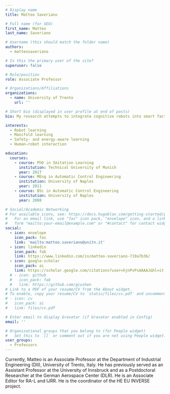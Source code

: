 ```yaml
---
# Display name
title: Matteo Saveriano

# Full name (for SEO)
first_name: Matteo
last_name: Saveriano

# Username (this should match the folder name)
authors:
  - matteosaveriano

# Is this the primary user of the site?
superuser: false

# Role/position
role: Associate Professor

# Organizations/Affiliations
organizations:
  - name: University of Trento
    url: ''

# Short bio (displayed in user profile at end of posts)
bio: My research attempts to integrate cognitive robots into smart factories and social environments through the embodiment of AI solutions, inspired by the human behavior, into robotic devices.

interests:
  - Robot learning
  - Manifold learning
  - Safety- and energy-aware learning
  - Human–robot interaction

education:
  courses:
    - course: PhD in Imitation Learning
      institution: Technical University of Munich
      year: 2017
    - course: MEng in Automatic Control Engineering
      institution: University of Naples
      year: 2011
    - course: BSc in Automatic Control Engineering
      institution: University of Naples
      year: 2008

# Social/Academic Networking
# For available icons, see: https://docs.hugoblox.com/getting-started/page-builder/#icons
#   For an email link, use "fas" icon pack, "envelope" icon, and a link in the
#   form "mailto:your-email@example.com" or "#contact" for contact widget.
social:
  - icon: envelope
    icon_pack: fas
    link: 'mailto:matteo.saveriano@unitn.it'
  - icon: linkedin
    icon_pack: fab
    link: https://www.linkedin.com/in/matteo-saveriano-719a7b36/
  - icon: google-scholar
    icon_pack: ai
    link: https://scholar.google.com/citations?user=hjnPvPsAAAAJ&hl=it
  # - icon: github
  #   icon_pack: fab
  #   link: https://github.com/gcushen
# Link to a PDF of your resume/CV from the About widget.
# To enable, copy your resume/CV to `static/files/cv.pdf` and uncomment the lines below.
# - icon: cv
#   icon_pack: ai
#   link: files/cv.pdf

# Enter email to display Gravatar (if Gravatar enabled in Config)
email: ''

# Organizational groups that you belong to (for People widget)
#   Set this to `[]` or comment out if you are not using People widget.
user_groups:
  - Professors
---
```


Currently, Matteo is an Associate Professor at the Department of Industrial Engineering (DII), University of Trento, Italy. He has previously served as an Assistant Professor at the University of Innsbruck and as a Postdoctoral Researcher at the German Aerospace Center (DLR). He is an Associate Editor for RA-L and IJRR. He is the coordinator of the HE EU INVERSE project.

